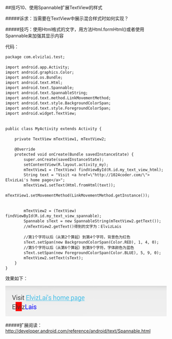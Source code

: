 ##技巧10、使用Spannable扩展TextView的样式

#####诉求：当需要在TextView中展示混合样式时如何实现？

#####技巧：使用Html格式的文字，用方法Html.formHtml()或者使用Spannable来加强其显示内容

代码：

```
package com.elvizlai.test;

import android.app.Activity;
import android.graphics.Color;
import android.os.Bundle;
import android.text.Html;
import android.text.Spannable;
import android.text.SpannableString;
import android.text.method.LinkMovementMethod;
import android.text.style.BackgroundColorSpan;
import android.text.style.ForegroundColorSpan;
import android.widget.TextView;


public class MyActivity extends Activity {

    private TextView mTextView1, mTextView2;

    @Override
    protected void onCreate(Bundle savedInstanceState) {
        super.onCreate(savedInstanceState);
        setContentView(R.layout.activity_my);
        mTextView1 = (TextView) findViewById(R.id.my_text_view_html);
        String text = "Visit <a href=\"http://1024coder.com/\"> ElvizLai's home page</a>";
        mTextView1.setText(Html.fromHtml(text));
        mTextView1.setMovementMethod(LinkMovementMethod.getInstance());


        mTextView2 = (TextView) findViewById(R.id.my_text_view_spannable);
        Spannable sText = new SpannableString(mTextView2.getText());
        //mTextView2.getText()得到的文字为：ElvizLais

        //第1个字符以后（从第2个算起）到第4个字符，背景色为红色
        sText.setSpan(new BackgroundColorSpan(Color.RED), 1, 4, 0);
        //第5个字符以后（从第6个算起）到第9个字符，字体颜色为蓝色
        sText.setSpan(new ForegroundColorSpan(Color.BLUE), 5, 9, 0);
        mTextView2.setText(sText);
    }
}
```

效果如下：

<img src="/images/hack10/hack10_1.png" width="537" height="95"/>

#####扩展阅读：  
http://developer.android.com/reference/android/text/Spannable.html